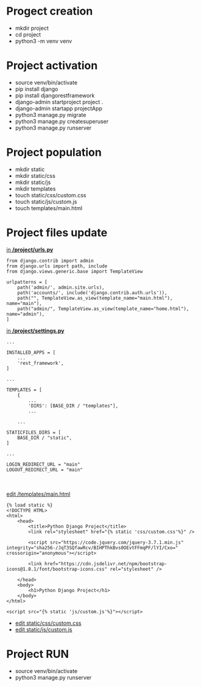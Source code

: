 

#   Progect creation

- mkdir project
- cd project
- python3 -m venv venv

#   Project activation

- source venv/bin/activate
- pip install django
- pip install djangorestframework
- django-admin startproject project .
- django-admin startapp projectApp
- python3 manage.py migrate
- python3 manage.py createsuperuser
- python3 manage.py runserver

#   Project population

- mkdir static
- mkdir static/css
- mkdir static/js
- mkdir templates
- touch static/css/custom.css
- touch static/js/custom.js
- touch templates/main.html

#   Project files update

<u>in <strong>/project/urls.py</strong></u>

    from django.contrib import admin
    from django.urls import path, include
    from django.views.generic.base import TemplateView

    urlpatterns = [
        path('admin/', admin.site.urls),
        path('accounts/', include('django.contrib.auth.urls')),
        path("", TemplateView.as_view(template_name="main.html"), name="main"),
        path("admin/", TemplateView.as_view(template_name="home.html"), name="admin"),
    ]

<u>in <strong>/project/settings.py</strong></u>

    ...

    INSTALLED_APPS = [
        ...
        'rest_framework',
    ]

    ...

    TEMPLATES = [
        {   
            ...
            'DIRS': [BASE_DIR / "templates"],
            ...

        ...

    STATICFILES_DIRS = [
        BASE_DIR / "static",
    ]

    ...

    LOGIN_REDIRECT_URL = "main"
    LOGOUT_REDIRECT_URL = "main"

<br /><br /><u>edit /templates/main.html </u>

    {% load static %}
    <!DOCTYPE HTML>
    <html>
        <head>
            <title>Python Django Project</title>
            <link rel="stylesheet" href="{% static 'css/custom.css'%}" />

            <script src="https://code.jquery.com/jquery-3.7.1.min.js" integrity="sha256-/JqT3SQfawRcv/BIHPThkBvs0OEvtFFmqPF/lYI/Cxo=" crossorigin="anonymous"></script>
            
            <link href="https://cdn.jsdelivr.net/npm/bootstrap-icons@1.8.1/font/bootstrap-icons.css" rel="stylesheet" />
            
        </head>
        <body>
            <h1>Python Django Project</h1>
        </body>
    </html>

    <script src="{% static 'js/custom.js'%}"></script>

- <u>edit static/css/custom.css</u>
- <u>edit static/js/custom.js</u>

#   Project RUN

- source venv/bin/activate
- python3 manage.py runserver

